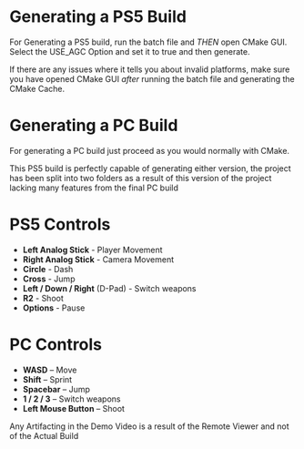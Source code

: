 # Generating a PS5 Build
For Generating a PS5 build, run the batch file and *THEN* open CMake GUI. Select the USE_AGC Option and set it to true and then generate. 

If there are any issues where it tells you about invalid platforms, make sure you have opened CMake GUI *after* running the batch file and generating the CMake Cache.

# Generating a PC Build
For generating a PC build just proceed as you would normally with CMake.

This PS5 build is perfectly capable of generating either version, the project has been split into two folders as a result of this version of the project lacking many features from the final PC build

# PS5 Controls
- **Left Analog Stick** - Player Movement
- **Right Analog Stick** - Camera Movement
- **Circle** - Dash
- **Cross** - Jump
- **Left / Down / Right** (D-Pad) - Switch weapons
- **R2** - Shoot
- **Options** - Pause

# PC Controls
- **WASD** – Move
- **Shift** – Sprint
- **Spacebar** – Jump
- **1 / 2 / 3** – Switch weapons
- **Left Mouse Button** – Shoot

Any Artifacting in the Demo Video is a result of the Remote Viewer and not of the Actual Build